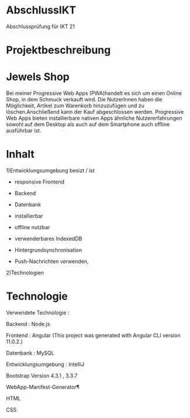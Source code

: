 # AbschlussIKT
Abschlussprüfung für IKT 21

# Projektbeschreibung
# Jewels Shop
Bei meiner Progressive Web Apps (PWA)handelt es sich um einen Online Shop, in dem Schmuck verkauft wird. Die NutzerInnen haben die Möglichkeit, Artikel zum Warenkorb hinzuzufügen und zu löschen.Anschließend kann der Kauf abgeschlossen werden. Progressive Web Apps bieten installierbare nativen Apps ähnliche Nutzererfahrungen sowohl auf dem Desktop als auch auf dem Smartphone auch offline ausführbar ist. 

# Inhalt
1)Entwicklungsumgebung besizt / ist

* responsive Frontend 

* Backend 

* Datenbank

* installierbar 

* offline nutzbar 

* verwenderbares IndexedDB

* Hintergrundsynchronisation 

* Push-Nachrichten verwenden,

2)Technologien

# Technologie
Verwendete Technologie :

Backend : Node.js

Frontend : Angular (This project was generated with Angular CLI version 11.0.2.)

Datenbank : MySQL

Entwicklungsumgebung : IntelliJ

Bootstrap Version 4.3.1 , 3.3.7

WebApp-Manifest-Generator¶

HTML

CSS



